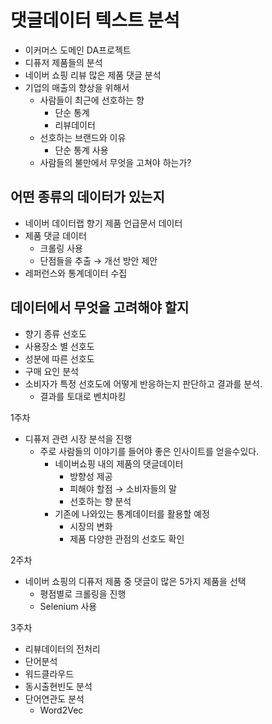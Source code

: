 # 댓글데이터 텍스트 분석 

- 이커머스 도메인 DA프로젝트
- 디퓨저 제품들의 분석
- 네이버 쇼핑 리뷰 많은 제품 댓글 분석
- 기업의 매출의 향상을 위해서
    - 사람들이 최근에 선호하는 향
        - 단순 통계
        - 리뷰데이터
    - 선호하는 브랜드와 이유
        - 단순 통계 사용
    - 사람들의 불만에서 무엇을 고쳐야 하는가?

## 어떤 종류의 데이터가 있는지

- 네이버 데이터랩 향기 제품 언급문서 데이터
- 제품 댓글 데이터
    - 크롤링 사용
    - 단점들을 추출 → 개선 방안 제안
- 레퍼런스와 통계데이터 수집

## 데이터에서 무엇을 고려해야 할지

- 향기 종류 선호도
- 사용장소 별 선호도
- 성분에 따른 선호도
- 구매 요인 분석
- 소비자가 특정 선호도에 어떻게 반응하는지 판단하고 결과를 분석.
    - 결과를 토대로 벤치마킹

1주차

- 디퓨저 관련 시장 분석을 진행
    - 주로 사람들의 이야기를 들어야 좋은 인사이트를 얻을수있다.
        - 네이버쇼핑 내의 제품의 댓글데이터
            - 방향성 제공
            - 피해야 할점 → 소비자들의 말
            - 선호하는 향 분석
        - 기존에 나와있는 통계데이터를 활용할 예정
            - 시장의 변화
            - 제품 다양한 관점의 선호도 확인
        

2주차

- 네이버 쇼핑의 디퓨저 제품 중 댓글이 많은 5가지 제품을 선택
    - 평점별로 크롤링을 진행
    - Selenium 사용
    
3주차

- 리뷰데이터의 전처리
- 단어분석
- 워드클라우드
- 동시출현빈도 분석
- 단어연관도 분석 
    - Word2Vec

